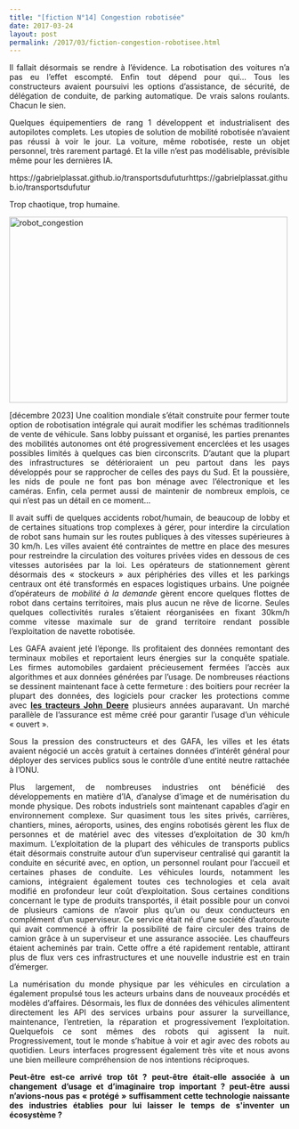 ```yaml
---
title: "[fiction N°14] Congestion robotisée"
date: 2017-03-24
layout: post
permalink: /2017/03/fiction-congestion-robotisee.html
---
```


<p style="text-align: justify;">Il fallait désormais se rendre à l’évidence. La robotisation des voitures n’a pas eu l’effet escompté. Enfin tout dépend pour qui… Tous les constructeurs avaient poursuivi les options d’assistance, de sécurité, de délégation de conduite, de parking automatique. De vrais salons roulants. Chacun le sien.</p>

<p style="text-align: justify;">Quelques équipementiers de rang 1 développent et industrialisent des autopilotes complets. Les utopies de solution de mobilité robotisée n’avaient pas réussi à voir le jour. La voiture, même robotisée, reste un objet personnel, très rarement partagé. Et la ville n’est pas modélisable, prévisible même pour les dernières IA.</p>
https://gabrielplassat.github.io/transportsdufuturhttps://gabrielplassat.github.io/transportsdufutur
<p style="text-align: justify;">Trop chaotique, trop humaine.</p>

<p style="text-align: justify;"><a href="http://transportsdufutur.ademe.fr/wp-content/uploads/sites/6/2017/03/robot_congestion.jpg" rel="attachment wp-att-4817"><img class="aligncenter wp-image-4817 size-full" src="http://transportsdufutur.ademe.fr/wp-content/uploads/sites/6/2017/03/robot_congestion.jpg" alt="robot_congestion" width="500" height="334" /></a></p>

<p style="text-align: justify;"><!--more--></p>

<p style="text-align: justify;">[décembre 2023] Une coalition mondiale s’était construite pour fermer toute option de robotisation intégrale qui aurait modifier les schémas traditionnels de vente de véhicule. Sans lobby puissant et organisé, les parties prenantes des mobilités autonomes ont été progressivement encerclées et les usages possibles limités à quelques cas bien circonscrits. D’autant que la plupart des infrastructures se détérioraient un peu partout dans les pays développés pour se rapprocher de celles des pays du Sud. Et la poussière, les nids de poule ne font pas bon ménage avec l’électronique et les caméras. Enfin, cela permet aussi de maintenir de nombreux emplois, ce qui n’est pas un détail en ce moment…</p>

<p style="text-align: justify;">Il avait suffi de quelques accidents robot/humain, de beaucoup de lobby et de certaines situations trop complexes à gérer, pour interdire la circulation de robot sans humain sur les routes publiques à des vitesses supérieures à 30 km/h. Les villes avaient été contraintes de mettre en place des mesures pour restreindre la circulation des voitures privées vides en dessous de ces vitesses autorisées par la loi. Les opérateurs de stationnement gèrent désormais des « stockeurs » aux périphéries des villes et les parkings centraux ont été transformés en espaces logistiques urbains. Une poignée d’opérateurs de <em>mobilité à la demande</em> gèrent encore quelques flottes de robot dans certains territoires, mais plus aucun ne rêve de licorne. Seules quelques collectivités rurales s’étaient réorganisées en fixant 30km/h comme vitesse maximale sur de grand territoire rendant possible l’exploitation de navette robotisée.</p>

<p style="text-align: justify;">Les GAFA avaient jeté l’éponge. Ils profitaient des données remontant des terminaux mobiles et reportaient leurs énergies sur la conquête spatiale. Les firmes automobiles gardaient précieusement fermées l’accès aux algorithmes et aux données générées par l’usage. De nombreuses réactions se dessinent maintenant face à cette fermeture : des boitiers pour recréer la plupart des données, des logiciels pour cracker les protections comme avec <strong><a href="https://motherboard.vice.com/en_us/article/why-american-farmers-are-hacking-their-tractors-with-ukrainian-firmware">les tracteurs John Deere</a></strong> plusieurs années auparavant. Un marché parallèle de l’assurance est même créé pour garantir l’usage d’un véhicule « ouvert ».</p>

<p style="text-align: justify;">Sous la pression des constructeurs et des GAFA, les villes et les états avaient négocié un accès gratuit à certaines données d’intérêt général pour déployer des services publics sous le contrôle d’une entité neutre rattachée à l’ONU.</p>

<p style="text-align: justify;">Plus largement, de nombreuses industries ont bénéficié des développements en matière d’IA, d’analyse d’image et de numérisation du monde physique. Des robots industriels sont maintenant capables d’agir en environnement complexe. Sur quasiment tous les sites privés, carrières, chantiers, mines, aéroports, usines, des engins robotisés gèrent les flux de personnes et de matériel avec des vitesses d’exploitation de 30 km/h maximum. L’exploitation de la plupart des véhicules de transports publics était désormais construite autour d’un superviseur centralisé qui garantit la conduite en sécurité avec, en option, un personnel roulant pour l’accueil et certaines phases de conduite. Les véhicules lourds, notamment les camions, intégraient également toutes ces technologies et cela avait modifié en profondeur leur coût d’exploitation. Sous certaines conditions concernant le type de produits transportés, il était possible pour un convoi de plusieurs camions de n’avoir plus qu’un ou deux conducteurs en complément d’un superviseur. Ce service était né d’une société d’autoroute qui avait commencé à offrir la possibilité de faire circuler des trains de camion grâce à un superviseur et une assurance associée. Les chauffeurs étaient acheminés par train. Cette offre a été rapidement rentable, attirant plus de flux vers ces infrastructures et une nouvelle industrie est en train d’émerger.</p>

<p style="text-align: justify;">La numérisation du monde physique par les véhicules en circulation a également propulsé tous les acteurs urbains dans de nouveaux procédés et modèles d’affaires. Désormais, les flux de données des véhicules alimentent directement les API des services urbains pour assurer la surveillance, maintenance, l’entretien, la réparation et progressivement l’exploitation. Quelquefois ce sont mêmes des robots qui agissent la nuit. Progressivement, tout le monde s’habitue à voir et agir avec des robots au quotidien. Leurs interfaces progressent également très vite et nous avons une bien meilleure compréhension de nos intentions réciproques.</p>

<p style="text-align: justify;"><strong>Peut-être est-ce arrivé trop tôt ? peut-être était-elle associée à un changement d’usage et d’imaginaire trop important ? peut-être aussi n’avions-nous pas « protégé » suffisamment cette technologie naissante des industries établies pour lui laisser le temps de s'inventer un écosystème ?</strong></p>